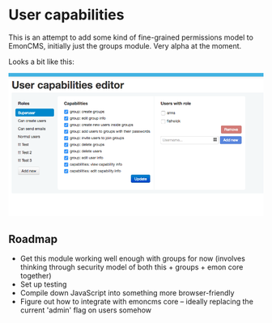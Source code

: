 # User capabilities

This is an attempt to add some kind of fine-grained permissions model to EmonCMS, initially just the groups module.  Very alpha at the moment.

Looks a bit like this:

![readme.png](readme.png)

## Roadmap

- Get this module working well enough with groups for now (involves thinking through security model of both this + groups + emon core together)
- Set up testing
- Compile down JavaScript into something more browser-friendly
- Figure out how to integrate with emoncms core – ideally replacing the current 'admin' flag on users somehow

